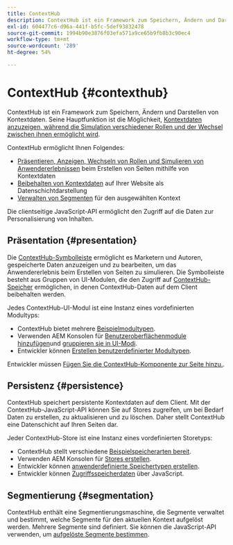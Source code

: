 ```yaml
---
title: ContextHub
description: ContextHub ist ein Framework zum Speichern, Ändern und Darstellen von Kontextdaten
exl-id: 604477c6-d96a-441f-b5fc-5def93832478
source-git-commit: 1994b90e3876f03efa571a9ce65b9fb8b3c90ec4
workflow-type: tm+mt
source-wordcount: '289'
ht-degree: 54%

---
```


# ContextHub {#contexthub}

ContextHub ist ein Framework zum Speichern, Ändern und Darstellen von Kontextdaten. Seine Hauptfunktion ist die Möglichkeit, [Kontextdaten anzuzeigen, während die Simulation verschiedener Rollen und der Wechsel zwischen ihnen ermöglicht wird](/help/sites-cloud/authoring/personalization/contexthub.md).

ContextHub ermöglicht Ihnen Folgendes:

* [Präsentieren, Anzeigen, Wechseln von Rollen und Simulieren von Anwendererlebnissen](#presentation) beim Erstellen von Seiten mithilfe von Kontextdaten
* [Beibehalten von Kontextdaten](#persistence) auf Ihrer Website als Datenschichtdarstellung
* [Verwalten von Segmenten](#segmentation) für den ausgewählten Kontext

Die clientseitige JavaScript-API ermöglicht den Zugriff auf die Daten zur Personalisierung von Inhalten.

## Präsentation {#presentation}

Die [ContextHub-Symbolleiste](/help/sites-cloud/authoring/personalization/contexthub.md) ermöglicht es Marketern und Autoren, gespeicherte Daten anzuzeigen und zu bearbeiten, um das Anwendererlebnis beim Erstellen von Seiten zu simulieren. Die Symbolleiste besteht aus Gruppen von UI-Modulen, die den Zugriff auf [ContextHub-Speicher](#persistence) ermöglichen, in denen ContextHub-Daten auf dem Client beibehalten werden.

Jedes ContextHub-UI-Modul ist eine Instanz eines vordefinierten Modultyps:

* ContextHub bietet mehrere [Beispielmodultypen](sample-modules.md).
* Verwenden AEM Konsolen für [Benutzeroberflächenmodule hinzufügen](configuring-contexthub.md#adding-a-ui-module)und [gruppieren sie in UI-Modi](configuring-contexthub.md#adding-a-ui-mode).
* Entwickler können [Erstellen benutzerdefinierter Modultypen](extending-contexthub.md#creating-contexthub-ui-module-types).

Entwickler müssen [Fügen Sie die ContextHub-Komponente zur Seite hinzu.](configuring-contexthub.md).

## Persistenz {#persistence}

ContextHub speichert persistente Kontextdaten auf dem Client. Mit der ContextHub-JavaScript-API können Sie auf Stores zugreifen, um bei Bedarf Daten zu erstellen, zu aktualisieren und zu löschen. Daher stellt ContextHub eine Datenschicht auf Ihren Seiten dar.

Jeder ContextHub-Store ist eine Instanz eines vordefinierten Storetyps:

* ContextHub stellt verschiedene [Beispielspeicherarten bereit](sample-stores.md).
* Verwenden AEM Konsolen für [Stores erstellen](configuring-contexthub.md#creating-a-contexthub-store).
* Entwickler können [anwenderdefinierte Speichertypen erstellen](extending-contexthub.md#creating-custom-store-candidates).
* Entwickler können [Zugriffsspeicherdaten](adding-contexthub.md#interacting-with-contexthub-stores) über JavaScript.

## Segmentierung {#segmentation}

ContextHub enthält eine Segmentierungsmaschine, die Segmente verwaltet und bestimmt, welche Segmente für den aktuellen Kontext aufgelöst werden. Mehrere Segmente sind definiert. Sie können die JavaScript-API verwenden, um [aufgelöste Segmente bestimmen](adding-contexthub.md#determining-resolved-contexthub-segments).
